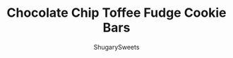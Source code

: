 ---
layout: ../../layouts/MarkdownPostLayout.astro
title: Chocolate Chip Toffee Fudge Cookie Bars
author: ShugarySweets
pubDate: 2019-01-15
description: "Chocolate Chip Cookie Bars with a graham cracker crust and a layer of toffee fudge! You&#x27;ll love the chewy chocolate chip cookie texture paired with the layers of crust and fudge for an ultimate dessert recipe."
image_url: https://www.shugarysweets.com/wp-content/uploads/2020/06/toffee-fudge-bars-facebook.jpg
tags: ["Brownies and Bars","American"]
calories: 458
protein: 6
carbohydrates: 57
fats: 24
fiber: 2
ingredients: ["2 cups graham cracker crumbs","1/2 cup unsalted butter, melted","14 ounce can sweetened condensed milk","12 ounce semi sweet chocolate morsels","1 Tablespoon unsalted butter","1/2 cup Heath toffee bits","3/4 cup butter flavored Crisco","2 Tablespoons milk","1 Tablespoon pure vanilla extract","1 1/4 cup light brown sugar, packed","1 large egg","1 3/4 cup all-purpose flour","1 teaspoon kosher salt","1 teaspoon baking soda","1/2 teaspoon ground cinnamon","12 ounce milk chocolate morsels","1/2 cup Heath toffee bits"]
serves: 24
time: "1 hour"
prepTime: "20 minutes"
instructions: ["In a small bowl mix melted butter with graham cracker crumbs. Press firmly into bottom of a parchment paper lined 13×9 baking pan. ","In a small saucepan, mix condensed milk with semi sweet morsels and butter. Heat over medium heat until smooth. Pour over crust. Sprinkle with 1/2 cup toffee bits. ","In large mixing bowl, beat Crisco with brown sugar, milk and vanilla until smooth. Beat in egg. Add flour, salt, baking soda and cinnamon. Fold in milk chocolate morsels. Spread over fudge layer. Sprinkle with remaining toffee bits. ","Bake in a 350 degree oven for about 30-35 minutes. Cookie dough may appear slightly under cooked. Allow to cool completely. Slice and enjoy!"]
nutrition: ["458 calories","57 grams carbohydrates","51 milligrams cholesterol","24 grams fat","2 grams fiber","6 grams protein","15 grams saturated fat","293 grams sodium","44 grams sugar","0 grams trans fat","8 grams unsaturated fat"]
---